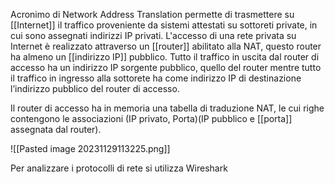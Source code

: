 Acronimo di Network Address Translation permette di trasmettere su [[Internet]] il traffico proveniente da sistemi attestati su sottoreti private, in cui sono assegnati indirizzi IP
privati.
L'accesso di una rete privata su Internet è realizzato attraverso un [[router]] abilitato alla NAT, questo router ha almeno un [[indirizzo IP]] pubblico.
Tutto il traffico in uscita dal router di accesso ha un indirizzo IP sorgente pubblico, quello del router mentre tutto il traffico in ingresso alla sottorete ha come indirizzo IP di destinazione l’indirizzo pubblico del router di accesso.

Il router di accesso ha in memoria una tabella di traduzione NAT, le cui righe contengono le associazioni (IP privato, Porta)(IP pubblico e [[porta]] assegnata dal router).

![[Pasted image 20231129113225.png]]

Per analizzare i protocolli di rete si utilizza Wireshark
